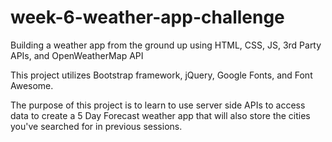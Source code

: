 # week-6-weather-app-challenge
Building a weather app from the ground up using HTML, CSS, JS, 3rd Party APIs, and OpenWeatherMap API

This project utilizes Bootstrap framework, jQuery, Google Fonts, and Font Awesome.

The purpose of this project is to learn to use server side APIs to access data to create a 5 Day Forecast weather app that will also store the cities you've searched for in previous sessions. 


